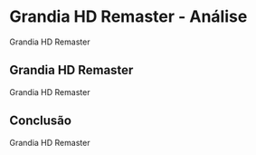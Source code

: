 ---
---

# Grandia HD Remaster - Análise

Grandia HD Remaster

## Grandia HD Remaster

Grandia HD Remaster

## Conclusão

Grandia HD Remaster
